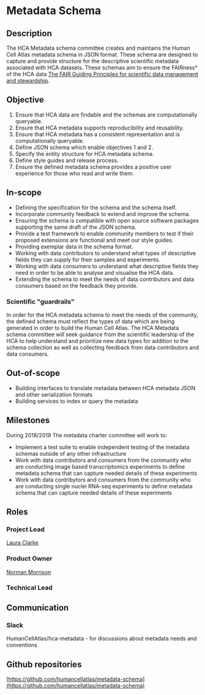 
# Metadata Schema

## Description

The HCA Metadata schema committee creates and maintains the Human Cell Atlas metadata schema in JSON format. These schema are designed to capture and provide structure for the descriptive scientific metadata associated with HCA datasets. These schemas aim to ensure the FAIRness* of the HCA data [The FAIR Guiding Principles for scientific data management and stewardship](https://www.nature.com/articles/sdata201618). 

## Objective

1. Ensure that HCA data are findable and the schemas are computationally queryable.
2. Ensure that HCA metadata supports reproducibility and reusability.
3. Ensure that HCA metadata has a consistent representation and is computationally queryable.
4. Define JSON schema which enable objectives 1 and 2.
5. Specify the entity structure for HCA metadata schema.
6. Define style guides and release process.
7. Ensure the defined metadata schema provides a positive user experience for those who read and write them.

## In-scope

* Defining the specification for the schema and the schema itself.
* Incorporate community feedback to extend and improve the schema.
* Ensuring the schema is compatible with open source software packages supporting the same draft of the JSON schema.
* Provide a test framework to enable community members to test if their proposed extensions are functional and meet our style guides.
* Providing exemplar data in the schema format.
* Working with data contributors to understand what types of descriptive fields they can supply for their samples and experiments.
* Working with data consumers to understand what descriptive fields they need in order to be able to analyse and visualise the HCA data.
* Extending the schema to meet the needs of data contributors and data consumers based on the feedback they provide.

### Scientific "guardrails" 

In order for the HCA metadata schema to meet the needs of the community, the defined schema must reflect the types of data which are being generated in order to build the Human Cell Atlas. The HCA Metadata schema committee will seek guidance from the scientific leadership of the HCA to help understand and prioritize new data types for addition to the schema collection as well as collecting feedback from data contributors and data consumers.

## Out-of-scope

* Building interfaces to translate metadata between HCA metadata JSON and other serialization formats
* Building services to index or query the metadata

## Milestones

During 2018/2019 The metadata charter committee will work to:

* Implement a test suite to enable independent testing of the metadata schemas outside of any other infrastructure
* Work with data contributors and consumers from the community who are conducting image based transcriptomics experiments to define metadata schema that can capture needed details of these experiments
* Work with data contribytors and consumers from the community who are conducting single nuclei RNA-seq experiments to define metadata schema that can capture needed details of these experiments

## Roles

### Project Lead
[Laura Clarke](mailto:laura@ebi.ac.uk)
### Product Owner
[Norman Morrison](mailto:norman@ebi.ac.uk)
### Technical Lead


## Communication

### Slack

HumanCellAtlas/hca-metadata - for discussions about metadata needs and conventions

## Github repositories

[https://github.com/humancellatlas/metadata-schema](https://github.com/humancellatlas/metadata-schema)
